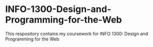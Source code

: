 # INFO-1300-Design-and-Programming-for-the-Web
This respository contains my coursework for INFO 1300: Design and Programming for the Web

